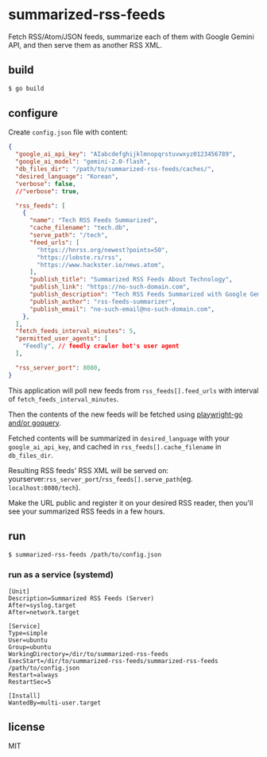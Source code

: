 # summarized-rss-feeds

Fetch RSS/Atom/JSON feeds, summarize each of them with Google Gemini API, and then serve them as another RSS XML.

## build

```bash
$ go build
```

## configure

Create `config.json` file with content:

```json
{
  "google_ai_api_key": "AIabcdefghijklmnopqrstuvwxyz0123456789",
  "google_ai_model": "gemini-2.0-flash",
  "db_files_dir": "/path/to/summarized-rss-feeds/caches/",
  "desired_language": "Korean",
  "verbose": false,
  //"verbose": true,

  "rss_feeds": [
    {
      "name": "Tech RSS Feeds Summarized",
      "cache_filename": "tech.db",
      "serve_path": "/tech",
      "feed_urls": [
        "https://hnrss.org/newest?points=50",
        "https://lobste.rs/rss",
        "https://www.hackster.io/news.atom",
      ],
      "publish_title": "Summarized RSS Feeds About Technology",
      "publish_link": "https://no-such-domain.com",
      "publish_description": "Tech RSS Feeds Summarized with Google Gemini API",
      "publish_author": "rss-feeds-summarizer",
      "publish_email": "no-such-email@no-such-domain.com",
    },
  ],
  "fetch_feeds_interval_minutes": 5,
  "permitted_user_agents": [
    "Feedly", // feedly crawler bot's user agent
  ],

  "rss_server_port": 8080,
}
```

This application will poll new feeds from `rss_feeds[].feed_urls` with interval of `fetch_feeds_interval_minutes`.

Then the contents of the new feeds will be fetched using [playwright-go and/or goquery](https://github.com/meinside/simple-scrapper-go).

Fetched contents will be summarized in `desired_language` with your `google_ai_api_key`, and cached in `rss_feeds[].cache_filename` in `db_files_dir`.

Resulting RSS feeds' RSS XML will be served on: yourserver:`rss_server_port`/`rss_feeds[].serve_path`(eg. `localhost:8080/tech`).

Make the URL public and register it on your desired RSS reader, then you'll see your summarized RSS feeds in a few hours.

## run

```bash
$ summarized-rss-feeds /path/to/config.json
```

### run as a service (systemd)

```
[Unit]
Description=Summarized RSS Feeds (Server)
After=syslog.target
After=network.target

[Service]
Type=simple
User=ubuntu
Group=ubuntu
WorkingDirectory=/dir/to/summarized-rss-feeds
ExecStart=/dir/to/summarized-rss-feeds/summarized-rss-feeds /path/to/config.json
Restart=always
RestartSec=5

[Install]
WantedBy=multi-user.target
```

## license

MIT

